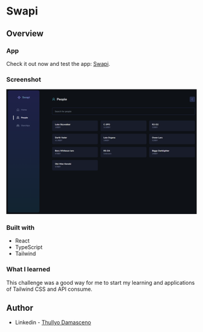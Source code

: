 # Swapi

## Overview

### App
Check it out now and test the app: [Swapi]().

### Screenshot

![Screenshot](./src/assets/SwapiScreenshot.png)

### Built with

- React
- TypeScript
- Tailwind

### What I learned

This challenge was a good way for me to start my learning and applications of Tailwind CSS and API consume.

## Author

- Linkedin - [Thullyo Damasceno](https://www.linkedin.com/in/thullyo-damasceno-375083231)